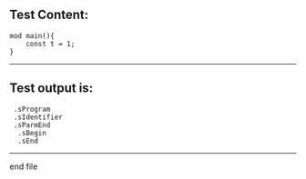 
Test Content: 
-------------------------
```
mod main(){
    const t = 1;
}

```
------------------------
Test output is: 
-------------------------
```
 .sProgram
 .sIdentifier
 .sParmEnd
  .sBegin
  .sEnd

```
------------------------

end file

